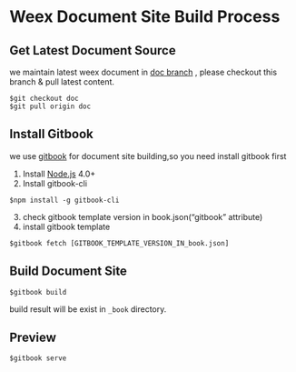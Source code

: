# Weex Document Site Build Process

## Get Latest Document Source
we maintain latest weex document in [doc branch](https://github.com/alibaba/weex/tree/doc) , please checkout this branch & pull latest content.      

```shell
$git checkout doc
$git pull origin doc
```

## Install Gitbook
we use [gitbook](https://github.com/GitbookIO/gitbook) for document site building,so you need install gitbook first

1. Install [Node.js](http://nodejs.org/) 4.0+
2. Install gitbook-cli
    
```shell
$npm install -g gitbook-cli
```
3. check gitbook template version in book.json(“gitbook” attribute)
4. install gitbook template

```
$gitbook fetch [GITBOOK_TEMPLATE_VERSION_IN_book.json]
```

## Build Document Site
```
$gitbook build
```
build result will be exist in `_book` directory.

## Preview
```
$gitbook serve
```
